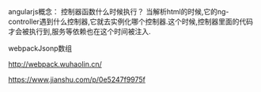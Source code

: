 angularjs概念：
控制器函数什么时候执行？
当解析html的时候,它的ng-controller遇到什么控制器,它就去实例化哪个控制器.这个时候,控制器里面的代码才会被执行到,服务等依赖也在这个时间被注入.



webpackJsonp数组


http://webpack.wuhaolin.cn/

https://www.jianshu.com/p/0e5247f9975f